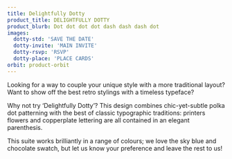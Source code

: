 ```yaml
---
title: Delightfully Dotty
product_title: DELIGHTFULLY DOTTY
product_blurb: Dot dot dot dot dash dash dash dot
images: 
  dotty-std: 'SAVE THE DATE'
  dotty-invite: 'MAIN INVITE'
  dotty-rsvp: 'RSVP'
  dotty-place: 'PLACE CARDS'
orbit: product-orbit
---
```


Looking for a way to couple your unique style with a more traditional layout? Want to show off the best retro stylings with a timeless typeface?

Why not try ‘Delightfully Dotty’? This design combines chic-yet-subtle polka dot patterning with the best of classic typographic traditions: printers flowers and copperplate lettering are all contained in an elegant parenthesis.

This suite works brilliantly in a range of colours; we love the sky blue and chocolate swatch, but let us know your preference and leave the rest to us!
